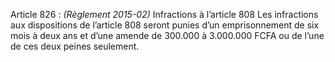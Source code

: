 Article 826 : _(Règlement 2015-02)_ Infractions à l’article 808
Les infractions aux dispositions de l’article 808 seront punies d’un emprisonnement de six mois à deux ans et d’une amende de 300.000 à 3.000.000 FCFA ou de l’une de ces deux peines seulement.